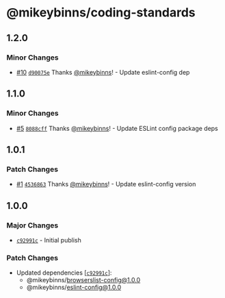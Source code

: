 # @mikeybinns/coding-standards

## 1.2.0

### Minor Changes

- [#10](https://github.com/mikeybinns/monorepo/pull/10) [`d90075e`](https://github.com/mikeybinns/monorepo/commit/d90075ead62760605ec2c392f7356c206b4f0a2e) Thanks [@mikeybinns](https://github.com/mikeybinns)! - Update eslint-config dep

## 1.1.0

### Minor Changes

- [#5](https://github.com/mikeybinns/monorepo/pull/5) [`8088cff`](https://github.com/mikeybinns/monorepo/commit/8088cff91dac2027cfcf36febb1f83eef820981c) Thanks [@mikeybinns](https://github.com/mikeybinns)! - Update ESLint config package deps

## 1.0.1

### Patch Changes

- [#1](https://github.com/mikeybinns/monorepo/pull/1) [`4536863`](https://github.com/mikeybinns/monorepo/commit/4536863b334140bbd6571d38d5c12c1f21be7d8a) Thanks [@mikeybinns](https://github.com/mikeybinns)! - Update eslint-config version

## 1.0.0

### Major Changes

- [`c92991c`](https://github.com/mikeybinns/monorepo/commit/c92991c62e44c823290623547cbb6f74de6703e7) - Initial publish

### Patch Changes

- Updated dependencies [[`c92991c`](https://github.com/mikeybinns/monorepo/commit/c92991c62e44c823290623547cbb6f74de6703e7)]:
  - @mikeybinns/browserslist-config@1.0.0
  - @mikeybinns/eslint-config@1.0.0
